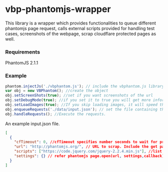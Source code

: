 # vbp-phantomjs-wrapper
This library is a wrapper which provides functionalities to queue different phantomjs page request, calls external scripts provided for handling test cases, screenshots of the webpage, scrap cloudflare protected pages as well.

### Requirements
PhantomJS 2.1.1

### Example
```javascript
phantom.injectJs('./vbphantom.js'); // include the vbphantom.js library
var obj = new VBPhantom(); //create the object
obj.setScreenShots(true); //set if you want screenshots of the url
obj.setDebugMode(true); //if you set it to true you will get more information on console
obj.setLoadImages(true); //If you skip loading images, it will speed the scrapping
obj.enqueueRequests('./data/input.json'); // set the file containing the input urls requests data.
obj.handleRequests(); //Execute the requests.
```

An example input.json file.
```json
[
  {
    "cfTimeout": 0, //cfTimeout specifies number seconds to wait for process to complete. CF normally takes 5s test in CF case you should set it to 6 to carry out the CF challenge.
    "url": "http://phantomjs.org/", // URL to scrap. Include the get parameters here for GET requests after ? symbol
    "scripts": ["https://code.jquery.com/jquery-2.2.4.min.js"], //list of scripts you want to include before runing tests against the page.
    "settings": {} // refer phantomjs page.open(url, settings,callback);
  }
]
```
